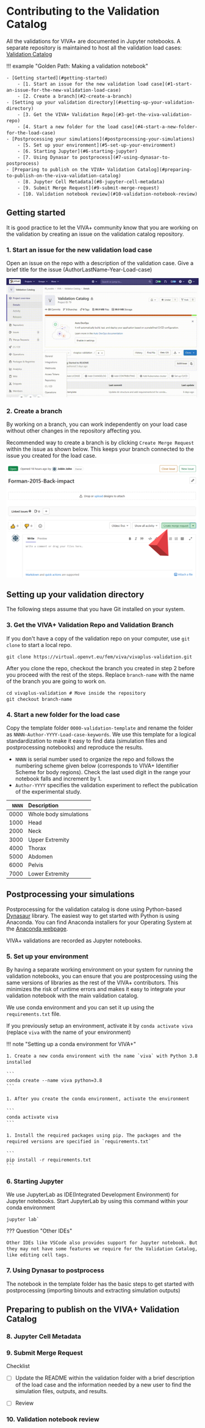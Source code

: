 # Contributing to the Validation Catalog

All the validations for VIVA+ are documented in Jupyter notebooks. A separate repository is maintained to host all the validation load cases: [Validation Catalog](https://virtual.openvt.eu/fem/viva/vivaplus-validation)

!!! example "Golden Path: Making a validation notebook"

    - [Getting started](#getting-started)
        - [1. Start an issue for the new validation load case](#1-start-an-issue-for-the-new-validation-load-case)
        - [2. Create a branch](#2-create-a-branch)
    - [Setting up your validation directory](#setting-up-your-validation-directory)
        - [3. Get the VIVA+ Validation Repo](#3-get-the-viva-validation-repo)
        - [4. Start a new folder for the load case](#4-start-a-new-folder-for-the-load-case)
    - [Postprocessing your simulations](#postprocessing-your-simulations)
        - [5. Set up your environment](#5-set-up-your-environment)
        - [6. Starting Jupyter](#6-starting-jupyter)
        - [7. Using Dynasar to postprocess](#7-using-dynasar-to-postprocess)
    - [Preparing to publish on the VIVA+ Validation Catalog](#preparing-to-publish-on-the-viva-validation-catalog)
        - [8. Jupyter Cell Metadata](#8-jupyter-cell-metadata)
        - [9. Submit Merge Request](#9-submit-merge-request)
        - [10. Validation notebook review](#10-validation-notebook-review)
    

## Getting started

It is good practice to let the VIVA+ community know that you are working on the validation by creating an issue on the validation catalog repository.

### 1. Start an issue for the new validation load case

Open an issue on the repo with a description of the validation case. Give a brief  title for the issue (AuthorLastName-Year-Load-case) 

![](img/contributor-guide-start-issue.gif)

### 2. Create a branch

 By working on a branch, you can work independently on your load case without other changes in the repository affecting you.

 Recommended way to create a branch is by clicking `Create Merge Request` within the issue as shown below. This keeps your branch connected to the issue you created for the load case.

![](img/validation-catalog-start-branch.png)

## Setting up your validation directory

The following steps assume that you have Git installed on your system.

### 3. Get the VIVA+ Validation Repo and Validation Branch

If you don't have a copy of the validation repo on your computer, use `git clone` to start a local repo.

```
git clone https://virtual.openvt.eu/fem/viva/vivaplus-validation.git
```
After you clone the repo, checkout the branch you created in step 2 before you proceed with the rest of the steps. Replace `branch-name` with the name of the branch you are going to work on.

```
cd vivaplus-validation # Move inside the repository
git checkout branch-name
```
### 4. Start a new folder for the load case

Copy the template folder `0000-validation-template` and rename the folder as `NNNN-Author-YYYY-Load-case-keywords`. We use this template for a logical standardization to make it easy to find data (simulation files and postprocessing notebooks) and reproduce the results.

- `NNNN` is serial number used to organize the repo and follows the numbering scheme given below (corresponds to VIVA+ Identifier Scheme for body regions). Check the last used digit in the range your notebook falls and increment by 1.
-  `Author-YYYY` specifies the validation experiment to reflect the publication of the experimental study. 

| `NNNN` | Description            |
|-------:|:-----------------------|
|   0000 | Whole body simulations |
|   1000 | Head                   |
|   2000 | Neck                   |
|   3000 | Upper Extremity        |
|   4000 | Thorax                 |
|   5000 | Abdomen                |
|   6000 | Pelvis                 |
|   7000 | Lower Extremity        |


## Postprocessing your simulations

Postprocessing for the validation catalog is done using Python-based [Dynasaur](../user-guide/60-postprocess-dynasaur.md) library. The easiest way to get started with Python is using Anaconda. You can find Anaconda installers for your Operating System at the [Anaconda webpage](https://www.anaconda.com/products/individual). 

VIVA+ validations are recorded as Jupyter notebooks.

### 5. Set up your environment

By having a separate working environment on your system for running the validation notebooks, you can ensure that you are postprocessing using the same versions of libraries as the rest of the VIVA+ contributors. This minimizes the risk of runtime errors and makes it easy to integrate your validation notebook with the main validation catalog.

We use conda environment and you can set it up using the `requirements.txt` file. 

 If you previously setup an environment, activate it by `conda activate viva` (replace `viva` with the name of your environment)

!!! note "Setting up a conda environment for VIVA+"

    1. Create a new conda environment with the name `viva` with Python 3.8 installed

    ```
    conda create --name viva python=3.8
    ```

    1. After you create the conda environment, activate the environment

    ```
    conda activate viva
    ```

    1. Install the required packages using pip. The packages and the required versions are specified in `requirements.txt`

    ```
    pip install -r requirements.txt
    ```

### 6. Starting Jupyter

We use JupyterLab as IDE(Integrated Development Environment) for Jupyter notebooks. Start JupyterLab by using this command within your conda environment 

```
jupyter lab` 
```

??? Question "Other IDEs"

    Other IDEs like VSCode also provides support for Jupyter notebook. But they may not have some features we require for the Validation Catalog, like editing cell tags.

### 7. Using Dynasar to postprocess

The notebook in the template folder has the basic steps to get started with postprocessing (importing binouts and extracting simulation outputs)

<!-- TODO: Add note on snippets -->
## Preparing to publish on the VIVA+ Validation Catalog

### 8. Jupyter Cell Metadata

### 9. Submit Merge Request

Checklist

- [ ] Update the README within the validation folder with a brief description of the load case and the information needed by a new user to find the simulation files, outputs, and results.
- [ ] Review


<!-- TODO: (Jobin) Update checklist -->

### 10. Validation notebook review